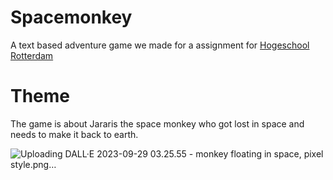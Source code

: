 # Spacemonkey
A text based adventure game we made for a assignment for [Hogeschool Rotterdam](https://www.hogeschoolrotterdam.nl/)
# Theme
The game is about Jararis the space monkey who got lost in space and needs to make it back to earth.
   
![Uploading DALL·E 2023-09-29 03.25.55 - monkey floating in space, pixel style.png…]()

